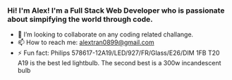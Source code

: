 ### Hi! I'm Alex! I'm a Full Stack Web Developer who is passionate about simpifying the world through code.

- 👯 I’m looking to collaborate on any coding related challange.
- 📫 How to reach me: alextran0899@gmail.com
- ⚡ Fun fact: Philips 578617-12A19/LED/927/FR/Glass/E26/DIM 1FB T20 A19 is the best led lightbulb. The second best is a 300w incandescent bulb
